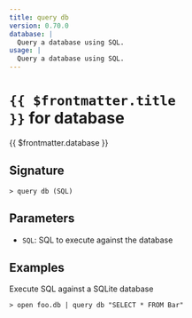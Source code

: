 ```yaml
---
title: query db
version: 0.70.0
database: |
  Query a database using SQL.
usage: |
  Query a database using SQL.
---
```


# <code>{{ $frontmatter.title }}</code> for database

<div class='command-title'>{{ $frontmatter.database }}</div>

## Signature

```> query db (SQL)```

## Parameters

 -  `SQL`: SQL to execute against the database

## Examples

Execute SQL against a SQLite database
```shell
> open foo.db | query db "SELECT * FROM Bar"
```
